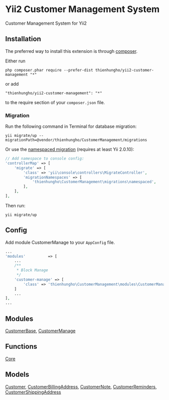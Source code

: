Yii2 Customer Management System
====================
Customer Management System for Yii2

Installation
------------

The preferred way to install this extension is through [composer](http://getcomposer.org/download/).

Either run

```
php composer.phar require --prefer-dist thienhungho/yii2-customer-management "*"
```

or add

```
"thienhungho/yii2-customer-management": "*"
```

to the require section of your `composer.json` file.

### Migration

Run the following command in Terminal for database migration:

```
yii migrate/up --migrationPath=@vendor/thienhungho/CustomerManagement/migrations
```

Or use the [namespaced migration](http://www.yiiframework.com/doc-2.0/guide-db-migrations.html#namespaced-migrations) (requires at least Yii 2.0.10):

```php
// Add namespace to console config:
'controllerMap' => [
    'migrate' => [
        'class' => 'yii\console\controllers\MigrateController',
        'migrationNamespaces' => [
            'thienhungho\CustomerManagement\migrations\namespaced',
        ],
    ],
],
```

Then run:
```
yii migrate/up
```

Config
------------

Add module CustomerManage to your `AppConfig` file.

```php
...
'modules'          => [
    ...
    /**
     * Block Manage
     */
    'customer-manage' => [
        'class' => 'thienhungho\CustomerManagement\modules\CustomerManage\CustomerManagerModule',
    ]
    ...
],
...
```

Modules
------------

[CustomerBase](https://github.com/thienhungho/yii2-customer-management/tree/master/src/modules/CustomerBase), [CustomerManage](https://github.com/thienhungho/yii2-customer-management/tree/master/src/modules/CustomerManage)

Functions
------------

[Core](https://github.com/thienhungho/yii2-customer-management/tree/master/src/functions/core.php)

Models
------------

[Customer](https://github.com/thienhungho/yii2-customer-management/tree/master/src/models/Customer.php), [CustomerBillingAddress](https://github.com/thienhungho/yii2-customer-management/tree/master/src/models/CustomerBillingAddress.php), [CustomerNote](https://github.com/thienhungho/yii2-customer-management/tree/master/src/models/CustomerNote.php), [CustomerReminders](https://github.com/thienhungho/yii2-customer-management/tree/master/src/models/CustomerReminders.php), [CustomerShippingAddress](https://github.com/thienhungho/yii2-customer-management/tree/master/src/models/CustomerShippingAddress.php)
